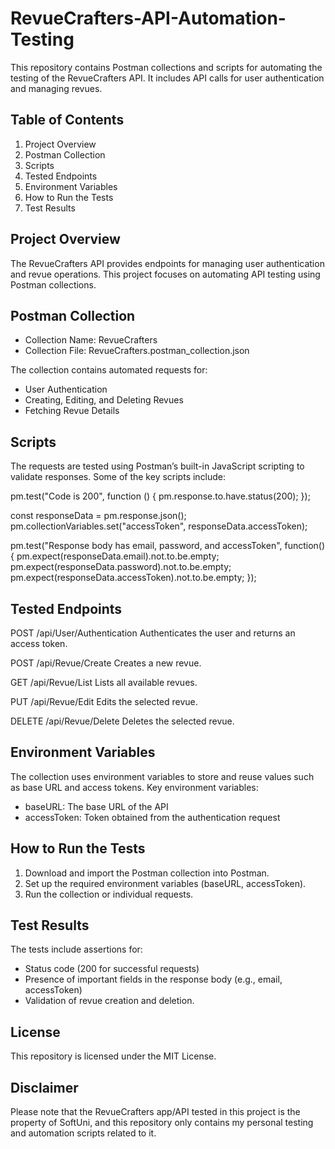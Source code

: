 # RevueCrafters-API-Automation-Testing
This repository contains Postman collections and scripts for automating the testing of the RevueCrafters API. It includes API calls for user authentication and managing revues.

## Table of Contents

1. Project Overview
2. Postman Collection
3. Scripts
4. Tested Endpoints
5. Environment Variables
6. How to Run the Tests
7. Test Results
   
## Project Overview
The RevueCrafters API provides endpoints for managing user authentication and revue operations. This project focuses on automating API testing using Postman collections.

## Postman Collection
- Collection Name: RevueCrafters
- Collection File: RevueCrafters.postman_collection.json
  
The collection contains automated requests for:

- User Authentication
- Creating, Editing, and Deleting Revues
- Fetching Revue Details

## Scripts
The requests are tested using Postman’s built-in JavaScript scripting to validate responses. Some of the key scripts include:


pm.test("Code is 200", function () {
    pm.response.to.have.status(200);
});

const responseData = pm.response.json();
pm.collectionVariables.set("accessToken", responseData.accessToken);

pm.test("Response body has email, password, and accessToken", function() {
    pm.expect(responseData.email).not.to.be.empty;
    pm.expect(responseData.password).not.to.be.empty;
    pm.expect(responseData.accessToken).not.to.be.empty;
});

## Tested Endpoints

POST /api/User/Authentication
Authenticates the user and returns an access token.

POST /api/Revue/Create
Creates a new revue.

GET /api/Revue/List
Lists all available revues.

PUT /api/Revue/Edit
Edits the selected revue.

DELETE /api/Revue/Delete
Deletes the selected revue.

## Environment Variables
The collection uses environment variables to store and reuse values such as base URL and access tokens. Key environment variables:

- baseURL: The base URL of the API
- accessToken: Token obtained from the authentication request
  
## How to Run the Tests
1. Download and import the Postman collection into Postman.
2. Set up the required environment variables (baseURL, accessToken).
3. Run the collection or individual requests.
   
## Test Results
The tests include assertions for:

- Status code (200 for successful requests)
- Presence of important fields in the response body (e.g., email, accessToken)
- Validation of revue creation and deletion.

## License
This repository is licensed under the MIT License.

## Disclaimer
Please note that the RevueCrafters app/API tested in this project is the property of SoftUni, and this repository only contains my personal testing and automation scripts related to it.
